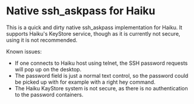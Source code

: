 # Native ssh_askpass for Haiku

This is a quick and dirty native ssh_askpass implementation for Haiku. It supports Haiku's KeyStore service, though as it is currently not secure, using it is not recommended. 

Known issues:
- If one connects to Haiku host using telnet, the SSH password requests will pop up on the desktop.
- The password field is just a normal text control, so the password could be picked up with for example with a right hey command.
- The Haiku KayStore system is not secure, as there is no authentication to the password containers. 
